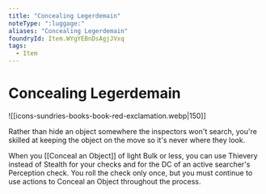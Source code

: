 ```yaml
---
title: "Concealing Legerdemain"
noteType: ":luggage:"
aliases: "Concealing Legerdemain"
foundryId: Item.WYgYEBnDsAgjJVxq
tags:
  - Item
---
```


# Concealing Legerdemain
![[icons-sundries-books-book-red-exclamation.webp|150]]

Rather than hide an object somewhere the inspectors won't search, you're skilled at keeping the object on the move so it's never where they look.

When you [[Conceal an Object]] of light Bulk or less, you can use Thievery instead of Stealth for your checks and for the DC of an active searcher's Perception check. You roll the check only once, but you must continue to use actions to Conceal an Object throughout the process.
